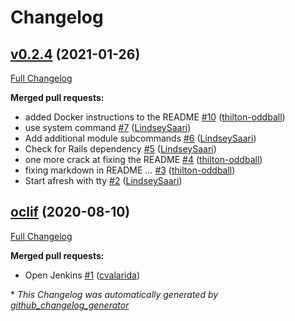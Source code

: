 # Changelog

## [v0.2.4](https://github.com/department-of-veterans-affairs/vtk/tree/v0.2.4) (2021-01-26)

[Full Changelog](https://github.com/department-of-veterans-affairs/vtk/compare/oclif...v0.2.4)

**Merged pull requests:**

- added Docker instructions to the README [\#10](https://github.com/department-of-veterans-affairs/vtk/pull/10) ([thilton-oddball](https://github.com/thilton-oddball))
- use system command [\#7](https://github.com/department-of-veterans-affairs/vtk/pull/7) ([LindseySaari](https://github.com/LindseySaari))
- Add additional module subcommands [\#6](https://github.com/department-of-veterans-affairs/vtk/pull/6) ([LindseySaari](https://github.com/LindseySaari))
- Check for Rails dependency [\#5](https://github.com/department-of-veterans-affairs/vtk/pull/5) ([LindseySaari](https://github.com/LindseySaari))
- one more crack at fixing the README [\#4](https://github.com/department-of-veterans-affairs/vtk/pull/4) ([thilton-oddball](https://github.com/thilton-oddball))
- fixing markdown in README … [\#3](https://github.com/department-of-veterans-affairs/vtk/pull/3) ([thilton-oddball](https://github.com/thilton-oddball))
- Start afresh with tty [\#2](https://github.com/department-of-veterans-affairs/vtk/pull/2) ([LindseySaari](https://github.com/LindseySaari))

## [oclif](https://github.com/department-of-veterans-affairs/vtk/tree/oclif) (2020-08-10)

[Full Changelog](https://github.com/department-of-veterans-affairs/vtk/compare/79143038509757799edb2bb9be2f925b7d985221...oclif)

**Merged pull requests:**

- Open Jenkins [\#1](https://github.com/department-of-veterans-affairs/vtk/pull/1) ([cvalarida](https://github.com/cvalarida))



\* *This Changelog was automatically generated by [github_changelog_generator](https://github.com/github-changelog-generator/github-changelog-generator)*
